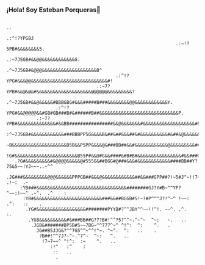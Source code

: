### ¡Hola! Soy Esteban Porqueras👋
                                                                                                    
                                                                                ..                  
                                                                         .:^!?YPGBJ                 
                                                                  .:~!?5PB#&&&&&&&&5.               
                                                           .:~7J5GB#&&@@&&&&&&&&&&&&G:              
                                                    .^~7J5GB#&@@@&&&&&&&&&&&&&&&&&&&&B^             
                                            .:^!?YPG#&&&@@&&&&&&&&&&&&&&&&&&&&&&&&&&&&#!            
                                     .:~7?YPB#&&@&@&#&&&&&&&&&&&&&&&&&&&&@@@@@@&&&&&&&&&?           
                              .^~7J5GB#&&@&&&&&#BBBGBG#&&&#####B###&&&&&&&&@@&&&&&&&&&&&&Y.         
                      .:^!?YPG#&&@@@@@&&#GB#GB###B#&######B##&&&&&&&&&&&&&&&&&&&&&&&&&&&&&P.        
               .:~7?YPB#&&&&&&&&&&&&&&#&&BB################&&@&&&&&&&#&&&&&&&&&&&&&&&&&&&#&P.       
        :^~7J5GB#&&&&&&&&&&&&###BBBPP5G&&&&B&##&##&&&##&#&&&&&&&&&&#&##&@&&&&&&&&&&&&####B##?       
       ~B&&&&&&&&&&&&&&&&&&&&B5B&&P5PP&&&&@&###BB##&&#&&&&&&&&&&&&@&&&&&&&&&##&###BBGB#G?!7G!       
       !G#&&&&&&&&&&&&&&&&&&&&&&&B55P#&&@#G&&####&#B#B#&&&&&&&&&&&&&&&&#&&###G5YP#P~~!YY!~~^        
       .?G#&&&&&&&&&#&@@@@&&&&&@#555G&##BGG#@###&&&#&&&&&&&&&&&&####BB##Y?75&5~~!YJ~~~..~^^         
        .JG###&&&&&&&&&@@@&&&&&&PPPGB##&&&@&&&&&&&&&&&&##&&###GPP##?!~5#J^~!!7~~~ .!~:  .~          
         :YB###&&&&&&&&&&&&&&&&&&&&&&&&&&&&&&&&&########GJ?Y#B~^^YP?^~~:!~~^ .~^.  .^    :          
          :YB#&&&&&&&&&&&&&&&&&&&&&&&&&###&&##BGGB#5!~?#P^^^J?!^~^ !~~: .^:   ::    .               
           .YG#&&&&&&&&&&&&&&&&&&########PYYB#?^^JBY^^~~!!^!. ~~^. .^.   :.                         
            .YGB&&&&&&&&&&#&###BB##G?7?B#!^^?5?^^~.^~^~  ^~:   ~.   ..                              
             .JGB&#######BP5B#5~~7BG~^^777^~^ ^!^:  ^:    ^.   .                                    
               JG##B5JJG&?^^7G5^^~^^!^~. ^~^.  ^:   ..    .                                         
                ?B##!^^7J?~^~.^7^~  ^~:   ^.   ..                                                   
                 !7~7~~^ ^!^:  :~    ^.   ..                                                        
                    :!^   :^    :                                                                   
                     ::   ..                                                                        
                      .                                                                             
                                                                                                               
                                                         
<!--
**16kram/16kram** is a ✨ _special_ ✨ repository because its `README.md` (this file) appears on your GitHub profile.

Here are some ideas to get you started:

- 🔭 I’m currently working on ...
- 🌱 I’m currently learning ...
- 👯 I’m looking to collaborate on ...
- 🤔 I’m looking for help with ...
- 💬 Ask me about ...
- 📫 How to reach me: ...
- 😄 Pronouns: ...
- ⚡ Fun fact: ...
-->
